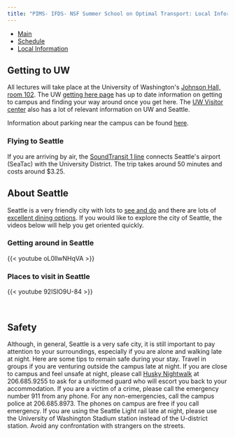 ```yaml
---
title: "PIMS- IFDS- NSF Summer School on Optimal Transport: Local Information"
---
```


<ul class="nav nav-pills">
  <li class="nav-item">
    <a class="nav-link" aria-current="page" href="..">Main</a>
  </li>
  <li class="nav-item">
    <a class="nav-link" href="../schedule">Schedule</a>
  </li>
  <li class="nav-item">
    <a class="nav-link active" href="#">Local Information</a>
  </li>
</ul>

## Getting to UW
All lectures will take place at the University of Washington's [Johnson Hall,
room 102](http://uw.edu/maps/?jhn). The UW [getting here
page](https://transportation.uw.edu/getting-here/transit) has up to date
information on getting to campus and finding your way around once you get here. The [UW Visitor
center](https://www.washington.edu/visit/) also has a lot of relevant information on UW and Seattle.

Information about parking near the campus can be found [here](https://transportation.uw.edu/park).

### Flying to Seattle
If you are arriving by air, the [SoundTransit 1
line](https://www.soundtransit.org/ride-with-us/routes-schedules/1-line?direction=0&at=1649401200000&view=table&route_tab=schedule&stops_0=1_990006%2C1_99913&stops_1=1_99914%2C1_990005)
connects Seattle's airport (SeaTac) with the University District. The trip takes
around 50 minutes and costs around $3.25.


## About Seattle
Seattle is a very friendly city with lots to [see and do](http://sites.math.washington.edu/~lee/outings.html) and there are lots of
[excellent dining
options](https://seattle.eater.com/maps/where-to-eat-u-district-university-of-washington-in-seattle).
If you would like to explore the city of Seattle, the videos below will help you
get oriented quickly. 

### Getting around in Seattle
{{< youtube oL0llwNHqVA >}}

### Places to visit in Seattle
{{< youtube 92ISlO9U-84 >}}

<br>

## Safety
Although, in general, Seattle is a very safe city, it is still important to pay attention to your surroundings, especially if you are alone and walking 
late at night. Here are some tips to remain safe during your stay. Travel in groups if you are venturing outside the campus late at night. If you are close 
to campus and feel unsafe at night, 
please call [Husky Nightwalk](https://police.uw.edu/services/safetyescortservices/) at 206.685.9255 to ask for a uniformed guard who will escort you back 
to your accommodation. If you are a victim of a crime, please call the emergency number 911 from any phone. For any non-emergencies, call the campus police 
at 206.685.8973. The phones on campus are free if you call 
emergency. If you are using the Seattle Light rail late at night, please use the University of Washington Stadium station instead of the U-district 
station. Avoid any confrontation with strangers on the streets.  
